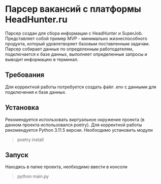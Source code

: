 # Парсер вакансий с платформы HeadHunter.ru
Парсер создан для сбора информации с HeadHunter и SuperJob. Представляет собой пример MVP - минимально жизнеспособного продукта, который удовлетворяет базовым поставленным задачам. Парсер собирает данные по определенным работодателям, подключается к базе данных, выполняет определенные запросы и выводит информацию в терминал.
## Требования
Для корректной работы потребуется создать файл .env с данными для подключения к базе данных.
## Установка
Рекомендуется использовать виртуальное окружение проекта (в данном проекта использовался poetry).
Для корректной работы рекомендуется Python 3.11.5 версии.
Необходимо установить модули
> poetry install
## Запуск
Находясь в папке проекта, необходимо ввести в консоли
> python main.py